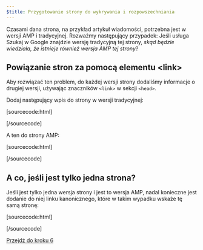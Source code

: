 ```yaml
---
$title: Przygotowanie strony do wykrywania i rozpowszechniania
---
```


Czasami dana strona, na przykład artykuł wiadomości, potrzebna jest w wersji AMP i tradycyjnej. Rozważmy następujący przypadek: Jeśli usługa Szukaj w Google znajdzie wersję tradycyjną tej strony, *skąd będzie wiedziała, że istnieje również wersja AMP tej strony*?

## Powiązanie stron za pomocą elementu &lt;link>

Aby rozwiązać ten problem, do każdej wersji strony dodaliśmy informacje o drugiej wersji, używając znaczników `<link>` w sekcji `<head>`.

Dodaj następujący wpis do strony w wersji tradycyjnej:

[sourcecode:html]
<link rel="amphtml" href="https://www.example.com/url/to/amp/document.html">
[/sourcecode]

A ten do strony AMP:

[sourcecode:html]
<link rel="canonical" href="https://www.example.com/url/to/full/document.html">
[/sourcecode]

## A co, jeśli jest tylko jedna strona?

Jeśli jest tylko jedna wersja strony i jest to wersja AMP, nadal konieczne jest dodanie do niej linku kanonicznego, które w takim wypadku wskaże tę samą stronę:

[sourcecode:html]
<link rel="canonical" href="https://www.example.com/url/to/amp/document.html">
[/sourcecode]

<a class="go-button button" href="/pl/docs/get_started/create/publish.html">Przejdź do kroku 6</a>
